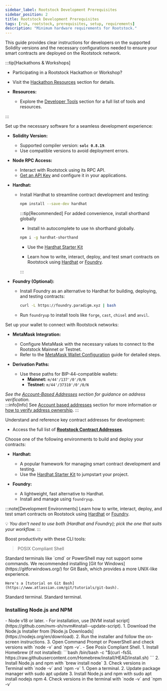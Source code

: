 ```yaml
---
sidebar_label: Rootstock Development Prerequisites
sidebar_position: 2
title: Rootstock Development Prerequisites
tags: [rsk, rootstock, prerequisites, setup, requirements]
description: "Minimum hardware requirements for Rootstock."
---
```


This guide provides clear instructions for developers on the supported Solidity versions and the necessary configurations needed to ensure your smart contracts are deployed on the Rootstock network. 


 
:::tip[Hackathons & Workshops]

- Participating in a Rootstock Hackathon or Workshop?
- Visit the [Hackathon Resources](/resources/hackathon/)  section for details.

- **Resources:**  
  - Explore the [Developer Tools](/dev-tools/) section for a full list of tools and resources.  

:::
<Steps>
 <Step title="Software Requirements:">
   

 
Set up the necessary software for a seamless development experience:  

- **Solidity Version:**  
  - Supported compiler version: **`solc 0.8.19`**.  
  - Use compatible versions to avoid deployment errors.  

- **Node RPC Access:**  
  - Interact with Rootstock using its RPC API.  
  - [Get an API Key](/developers/rpc-api/rootstock/setup/) and configure it in your applications.  

- **Hardhat:**  
  - Install Hardhat to streamline contract development and testing:  
    ```bash
    npm install --save-dev hardhat
    ```   
    :::tip[Recommended]
    For added convenience, install shorthand globally
    - Install `hh` autocomplete to use `hh` shorthand globally.
    ```bash
    npm i -g hardhat-shorthand
    ```

    - Use the [Hardhat Starter Kit](/developers/quickstart/hardhat)

    - Learn how to write, interact, deploy, and test smart contracts on Rootstock using [Hardhat](/developers/smart-contracts/hardhat) or [Foundry](/developers/smart-contracts/foundry/).

     :::

- **Foundry (Optional):**  
  - Install Foundry as an alternative to Hardhat for building, deploying, and testing contracts:  
    ```bash
    curl -L https://foundry.paradigm.xyz | bash
    ```  
  - Run `foundryup` to install tools like `forge`, `cast`, `chisel` and `anvil`.  
</Step>

<Step title="Wallet Configuration:">
   
Set up your wallet to connect with Rootstock networks:  

- **MetaMask Integration:**  
  - Configure MetaMask with the necessary values to connect to the Rootstock Mainnet or Testnet.  
  - Refer to the [MetaMask Wallet Configuration](#configure-metamask-wallet) guide for detailed steps.  

- **Derivation Paths:**  
  - Use these paths for BIP-44-compatible wallets:  
    - **Mainnet:** `m/44'/137'/0'/0/N`  
    - **Testnet:** `m/44'/37310'/0'/0/N`  

 *See the [Account-Based Addresses](#account-based-addresses) section for guidance on address verification.*  
:::info[Info]
See [Account based addresses](/concepts/account-based-addresses/) section for more information or [how to verify address ownership](/developers/smart-contracts/verify-address-ownership/).
:::

</Step>

<Step title="Contract Addresses">
 
Understand and reference key contract addresses for development:  
- Access the full list of **[Rootstock Contract Addresses](#contract-addresses)**.  

</Step>

<Step title="Development Environments:">
    
Choose one of the following environments to build and deploy your contracts:  

- **Hardhat:**  
  - A popular framework for managing smart contract development and testing.  
  - Use the [Hardhat Starter Kit](#hardhat-starter-kit) to jumpstart your project.  

- **Foundry:**  
  - A lightweight, fast alternative to Hardhat.   
  - Install and manage using `foundryup`.  

 
:::note[Development Environments]
Learn how to write, interact, deploy, and test smart contracts on Rootstock using [Hardhat](/developers/smart-contracts/hardhat) or [Foundry](/developers/smart-contracts/foundry/).

💡 *You don’t need to use both  (Hardhat and Foundry); pick the one that suits your workflow.* 
:::
</Step>

<Step title="Command Line Tools">

Boost productivity with these CLI tools:  

> POSIX Compliant Shell

<Tabs>
  <TabItem value="windows" label="Windows">
    Standard terminals like `cmd` or PowerShell may not support some commands. We recommended installing [Git for Windows](https://gitforwindows.org/) for Git Bash, which provides a more UNIX-like experience. 
    
    Here's a [tutorial on Git Bash](https://www.atlassian.com/git/tutorials/git-bash).
  </TabItem>
  <TabItem value="macos" label="MacOS">
    Standard terminal.
  </TabItem>
  <TabItem value="Linux" label="Linux">
    Standard terminal.
  </TabItem>
</Tabs>

### Installing Node.js and NPM

<Tabs>
  <TabItem value="nvm" label="NVM" default>
    - Node v18 or later. 
        - For installation, use [NVM install script](https://github.com/nvm-sh/nvm#install--update-script).
  </TabItem>
  <TabItem value="windows" label="Windows">
    1. Download the Node.js Installer from [Node.js Downloads](https://nodejs.org/en/download).
    2. Run the installer and follow the on-screen instructions.
    3. Open Command Prompt or PowerShell and check versions with `node -v` and `npm -v`. 
        - See Posix Compliant Shell.
  </TabItem>
  <TabItem value="macos" label="MacOS">
    1. Install Homebrew (if not installed):
        ```bash
        /bin/bash -c "$(curl -fsSL https://raw.githubusercontent.com/Homebrew/install/HEAD/install.sh)
        ``` 
    2. Install Node.js and npm with `brew install node` 
    3. Check versions in Terminal with `node -v` and `npm -v`
  </TabItem>
  <TabItem value="linux" label="Linux">
      1. Open a terminal.
      2. Update package manager with sudo apt update
      3. Install Node.js and npm with sudo apt install nodejs npm
      4. Check versions in the terminal with `node -v` and `npm -v`
  </TabItem>
</Tabs>
 
  </Step>
</Steps>

